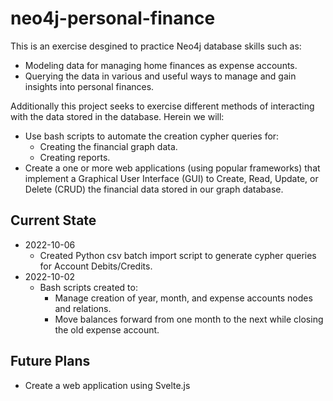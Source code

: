 # neo4j-personal-finance
This is an exercise desgined to practice Neo4j database skills such as:
- Modeling data for managing home finances as expense accounts.
- Querying the data in various and useful ways to manage and gain insights into personal finances.

Additionally this project seeks to exercise different methods of interacting with the data stored in the database.  Herein we will:
- Use bash scripts to automate the creation cypher queries for:
  - Creating the financial graph data.
  - Creating reports.
- Create a one or more web applications (using popular frameworks) that implement a Graphical User Interface (GUI) to Create, Read, Update, or Delete (CRUD) the financial data stored in our graph database.

## Current State
- 2022-10-06
  - Created Python csv batch import script to generate cypher queries for Account Debits/Credits.
- 2022-10-02
  - Bash scripts created to:
    - Manage creation of year, month, and expense accounts nodes and relations.
    - Move balances forward from one month to the next while closing the old expense account.

## Future Plans
- Create a web application using Svelte.js

